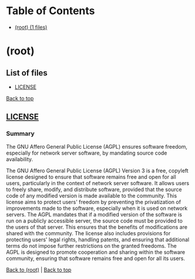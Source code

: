 # Table of Contents

- [(root) (1 files)](#root)
# (root)

## List of files

- [LICENSE](#license)

[Back to top](#table-of-contents)

## [LICENSE](LICENSE)

### Summary
The GNU Affero General Public License (AGPL) ensures software freedom, especially for network server software, by mandating source code availability.

The GNU Affero General Public License (AGPL) Version 3 is a free, copyleft license designed to ensure that software remains free and open for all users, particularly in the context of network server software. It allows users to freely share, modify, and distribute software, provided that the source code of any modified version is made available to the community. This license aims to protect users' freedom by preventing the privatization of improvements made to the software, especially when it is used on network servers. The AGPL mandates that if a modified version of the software is run on a publicly accessible server, the source code must be provided to the users of that server. This ensures that the benefits of modifications are shared with the community. The license also includes provisions for protecting users' legal rights, handling patents, and ensuring that additional terms do not impose further restrictions on the granted freedoms. The AGPL is designed to promote cooperation and sharing within the software community, ensuring that software remains free and open for all its users.

[Back to (root)](#root) | [Back to top](#table-of-contents)

